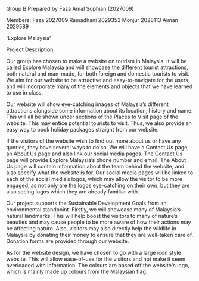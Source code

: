 Group B
Prepared by Faza Amal Sophian (2027009)

Members:
Faza      2027009
Ramadhani 2029353
Monjur    2028113
Aiman     2029589

'Explore Malaysia'

Project Description

Our group has chosen to make a website on tourism in Malaysia. It will be called Explore Malaysia and will showcase the different tourist attractions, both natural and man-made, for both foreign and domestic tourists to visit. We aim for our website to be attractive and easy-to-navigate for the users, and will incorporate many of the elements and objects that we have learned to use in class.

Our website will show eye-catching images of Malaysia’s different attractions alongside some information about its location, history and name. This will all be shown under sections of the Places to Visit page of the website. This may entice potential tourists to visit. Thus, we also provide an easy way to book holiday packages straight from our website.

If the visitors of the website wish to find out more about us or have any queries, they have several ways to do so. We will have a Contact Us page, an About Us page and also link our social media pages. The Contact Us page will provide Explore Malaysia’s phone number and email. The About Us page will contain information about the team behind the website, and also specify what the website is for. Our social media pages will be linked to each of the social media’s logos, which may allow the visitor to be more engaged, as not only are the logos eye-catching on their own, but they are also seeing logos which they are already familiar with.

Our project supports the Sustainable Development Goals from an environmental standpoint. Firstly, we will showcase many of Malaysia’s natural landmarks. This will help boost the visitors to many of nature’s beauties and may cause people to be more aware of how their actions may be affecting nature. Also, visitors may also directly help the wildlife in Malaysia by donating their money to ensure that they are well-taken care of. Donation forms are provided through our website.

As for the website design, we have chosen to go with a large icon style website. This will allow ease-of-use for the visitors and not make it seem overloaded with information. The colours are based off the website's logo, which is mainly made up colours from the Malaysian flag.

